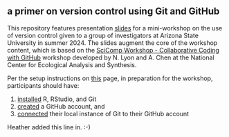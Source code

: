 ## a primer on version control using Git and GitHub

This repository features presentation [slides](https://srearl.github.io/git-primer/) for a mini-workshop on the use of version control given to a group of investigators at Arizona State University in summer 2024. The slides augment the core of the workshop content, which is based on the [SciComp Workshop - Collaborative Coding with GitHub](https://nceas.github.io/scicomp-workshop-collaborative-coding/) workshop developed by N. Lyon and A. Chen at the National Center for Ecological Analysis and Synthesis.

Per the setup instructions on [this](https://nceas.github.io/scicomp-workshop-collaborative-coding/) page, in preparation for the workshop, participants should have:

1. <u>installed</u> R, RStudio, and Git
2. <u>created</u> a GitHub account, and
3. <u>connected</u> their local instance of Git to their GitHub account

Heather added this line in. :-) 
